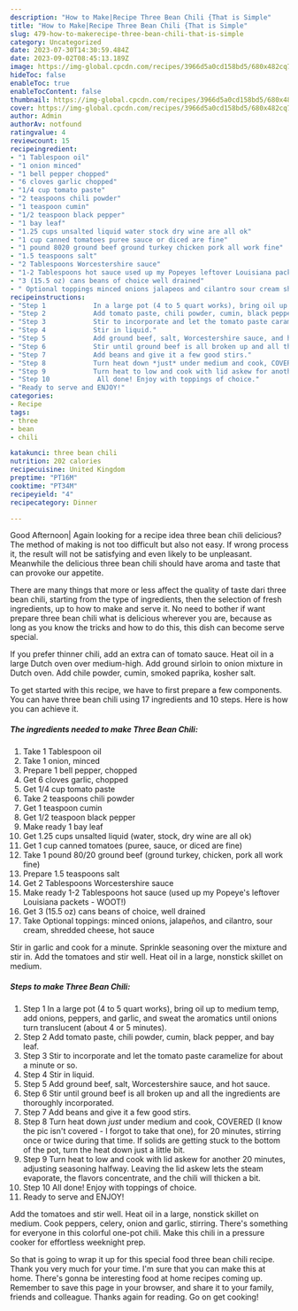 ```yaml
---
description: "How to Make|Recipe Three Bean Chili {That is Simple"
title: "How to Make|Recipe Three Bean Chili {That is Simple"
slug: 479-how-to-makerecipe-three-bean-chili-that-is-simple
category: Uncategorized
date: 2023-07-30T14:30:59.484Z
date: 2023-09-02T08:45:13.189Z
image: https://img-global.cpcdn.com/recipes/3966d5a0cd158bd5/680x482cq70/three-bean-chili-recipe-main-photo.jpg
hideToc: false
enableToc: true
enableTocContent: false
thumbnail: https://img-global.cpcdn.com/recipes/3966d5a0cd158bd5/680x482cq70/three-bean-chili-recipe-main-photo.jpg
cover: https://img-global.cpcdn.com/recipes/3966d5a0cd158bd5/680x482cq70/three-bean-chili-recipe-main-photo.jpg
author: Admin
authorAv: notfound
ratingvalue: 4
reviewcount: 15
recipeingredient:
- "1 Tablespoon oil"
- "1 onion minced"
- "1 bell pepper chopped"
- "6 cloves garlic chopped"
- "1/4 cup tomato paste"
- "2 teaspoons chili powder"
- "1 teaspoon cumin"
- "1/2 teaspoon black pepper"
- "1 bay leaf"
- "1.25 cups unsalted liquid water stock dry wine are all ok"
- "1 cup canned tomatoes puree sauce or diced are fine"
- "1 pound 8020 ground beef ground turkey chicken pork all work fine"
- "1.5 teaspoons salt"
- "2 Tablespoons Worcestershire sauce"
- "1-2 Tablespoons hot sauce used up my Popeyes leftover Louisiana packets  WOOT"
- "3 (15.5 oz) cans beans of choice well drained"
- " Optional toppings minced onions jalapeos and cilantro sour cream shredded cheese hot sauce"
recipeinstructions:
- "Step 1            In a large pot (4 to 5 quart works), bring oil up to medium temp, add onions, peppers, and garlic, and sweat the aromatics until onions turn translucent (about 4 or 5 minutes)."
- "Step 2            Add tomato paste, chili powder, cumin, black pepper, and bay leaf."
- "Step 3            Stir to incorporate and let the tomato paste caramelize for about a minute or so."
- "Step 4            Stir in liquid."
- "Step 5            Add ground beef, salt, Worcestershire sauce, and hot sauce."
- "Step 6            Stir until ground beef is all broken up and all the ingredients are thoroughly incorporated."
- "Step 7            Add beans and give it a few good stirs."
- "Step 8            Turn heat down *just* under medium and cook, COVERED (I know the pic isn&#39;t covered - I forgot to take that one), for 20 minutes, stirring once or twice during that time. If solids are getting stuck to the bottom of the pot, turn the heat down just a little bit."
- "Step 9            Turn heat to low and cook with lid askew for another 20 minutes, adjusting seasoning halfway. Leaving the lid askew lets the steam evaporate, the flavors concentrate, and the chili will thicken a bit."
- "Step 10            All done! Enjoy with toppings of choice."
- "Ready to serve and ENJOY!"
categories:
- Recipe
tags:
- three
- bean
- chili

katakunci: three bean chili 
nutrition: 202 calories
recipecuisine: United Kingdom
preptime: "PT16M"
cooktime: "PT34M"
recipeyield: "4"
recipecategory: Dinner

---
```



Good Afternoon| Again looking for a recipe idea three bean chili delicious? The method of making is not too difficult but also not easy. If wrong process it, the result will not be satisfying and even likely to be unpleasant. Meanwhile the delicious three bean chili should have aroma and taste that can provoke our appetite.






There are many things that more or less affect the quality of taste dari three bean chili, starting from the type of ingredients, then the selection of fresh ingredients, up to how to make and serve it. No need to bother if want prepare three bean chili what is delicious wherever you are, because as long as you know the tricks and how to do this, this dish can become serve  special.


If you prefer thinner chili, add an extra can of tomato sauce. Heat oil in a large Dutch oven over medium-high. Add ground sirloin to onion mixture in Dutch oven. Add chile powder, cumin, smoked paprika, kosher salt.


To get started with this recipe, we have to first prepare a few components. You can have three bean chili using 17 ingredients and 10 steps. Here is how you can achieve it.

<!--inarticleads1-->

##### The ingredients needed to make Three Bean Chili:

1. Take 1 Tablespoon oil
1. Take 1 onion, minced
1. Prepare 1 bell pepper, chopped
1. Get 6 cloves garlic, chopped
1. Get 1/4 cup tomato paste
1. Take 2 teaspoons chili powder
1. Get 1 teaspoon cumin
1. Get 1/2 teaspoon black pepper
1. Make ready 1 bay leaf
1. Get 1.25 cups unsalted liquid (water, stock, dry wine are all ok)
1. Get 1 cup canned tomatoes (puree, sauce, or diced are fine)
1. Take 1 pound 80/20 ground beef (ground turkey, chicken, pork all work fine)
1. Prepare 1.5 teaspoons salt
1. Get 2 Tablespoons Worcestershire sauce
1. Make ready 1-2 Tablespoons hot sauce (used up my Popeye&#39;s leftover Louisiana packets - WOOT!)
1. Get 3 (15.5 oz) cans beans of choice, well drained
1. Take  Optional toppings: minced onions, jalapeños, and cilantro, sour cream, shredded cheese, hot sauce


Stir in garlic and cook for a minute. Sprinkle seasoning over the mixture and stir in. Add the tomatoes and stir well. Heat oil in a large, nonstick skillet on medium. 

<!--inarticleads2-->

##### Steps to make Three Bean Chili:

1. Step 1            In a large pot (4 to 5 quart works), bring oil up to medium temp, add onions, peppers, and garlic, and sweat the aromatics until onions turn translucent (about 4 or 5 minutes).
1. Step 2            Add tomato paste, chili powder, cumin, black pepper, and bay leaf.
1. Step 3            Stir to incorporate and let the tomato paste caramelize for about a minute or so.
1. Step 4            Stir in liquid.
1. Step 5            Add ground beef, salt, Worcestershire sauce, and hot sauce.
1. Step 6            Stir until ground beef is all broken up and all the ingredients are thoroughly incorporated.
1. Step 7            Add beans and give it a few good stirs.
1. Step 8            Turn heat down *just* under medium and cook, COVERED (I know the pic isn&#39;t covered - I forgot to take that one), for 20 minutes, stirring once or twice during that time. If solids are getting stuck to the bottom of the pot, turn the heat down just a little bit.
1. Step 9            Turn heat to low and cook with lid askew for another 20 minutes, adjusting seasoning halfway. Leaving the lid askew lets the steam evaporate, the flavors concentrate, and the chili will thicken a bit.
1. Step 10            All done! Enjoy with toppings of choice.
1. Ready to serve and ENJOY!

Add the tomatoes and stir well. Heat oil in a large, nonstick skillet on medium. Cook peppers, celery, onion and garlic, stirring. There&#39;s something for everyone in this colorful one-pot chili. Make this chili in a pressure cooker for effortless weeknight prep. 

So that is going to wrap it up for this special food three bean chili recipe. Thank you very much for your time. I'm sure that you can make this at home. There's gonna be interesting food at home recipes coming up. Remember to save this page in your browser, and share it to your family, friends and colleague. Thanks again for reading. Go on get cooking!
